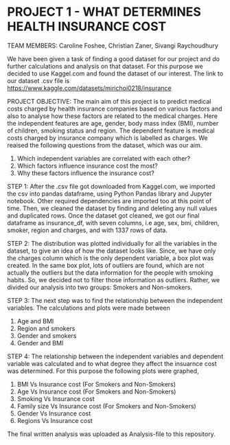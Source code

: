 # PROJECT 1 - WHAT DETERMINES HEALTH INSURANCE COST

TEAM MEMBERS: Caroline Foshee, Christian Zaner, Sivangi Raychoudhury

We have been given a task of finding a good dataset for our project and do further calculations and analysis on that dataset. For this purpose we decided to use Kaggel.com and found the dataset of our interest. The link to our dataset .csv file is https://www.kaggle.com/datasets/mirichoi0218/insurance 

PROJECT OBJECTIVE: 
The main aim of this project is to predict medical costs charged by health insurance companies based on various factors and also to analyse how these factors are related to the medical charges. Here the independent features are age, gender, body mass index (BMI), number of children, smoking status and region. The dependent feature is medical costs charged by insurance company which is labelled as charges. We reaised the following questions from the dataset, which was our aim.
1. Which independent variables are correlated with each other?
2. Which factors influence insurance cost the most?
3. Why these factors influence the insurance cost? 

STEP 1: 
After the .csv file got downloaded from Kaggel.com, we imported the csv into pandas dataframe, using Python Pandas library and Jupyter notebook. Other required dependencies are imported too at this point of time. Then, we cleaned the dataset by finding and deleting any null values and duplicated rows. Once the dataset got cleaned, we got our final dataframe as insurance_df, with seven columns, i.e age, sex, bmi, children, smoker, region and charges, and with 1337 rows of data. 

STEP 2: 
The distribution was plotted individually for all the variables in the dataset, to give an idea of how the dataset looks like. Since, we have only the charges column which is the only dependent variable, a box plot was created. In the same box plot, lots of outliers are found, which are not actually the outliers but the data information for the people with smoking habits. So, we decided not to filter those information as outliers. Rather, we divided our analysis into two groups: Smokers and Non-smokers. 

STEP 3: 
The next step was to find the relationship between the independent variables. The calculations and plots were made between 
1. Age and BMI
2. Region and smokers
3. Gender and smokers
4. Gender and BMI

STEP 4:
The relationship between the independent variables and dependent variable was calculated and to what degree they affect the insuarnce cost was determined. For this purpose the following plots were graphed,
1. BMI Vs Insurance cost (For Smokers and Non-Smokers)
2. Age Vs Insurance cost (For Smokers and Non-Smokers)
3. Smoking Vs Insurance cost
4. Family size Vs Insurance cost (For Smokers and Non-Smokers)
5. Gender Vs Insurance cost
6. Regions Vs Insurance cost

The final written analysis was uploaded as Analysis-file to this repository. 


